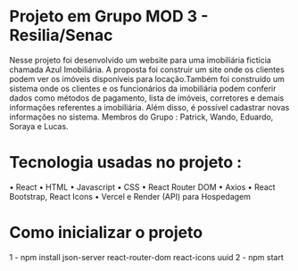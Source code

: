 # Projeto em Grupo MOD 3 - Resilia/Senac

Nesse projeto foi desenvolvido um website para uma imobiliária fictícia chamada Azul Imobiliária. A proposta foi construir um site onde os clientes podem ver os imóveis disponíveis para locação.Também foi construído um sistema onde os clientes e os funcionários da imobiliária podem conferir dados como métodos de pagamento, lista de imóveis, corretores e demais informações referentes a imobiliária. Além disso, é possível cadastrar novas informações no sistema.
Membros do Grupo : Patrick, Wando, Eduardo, Soraya e Lucas.

# Tecnologia usadas no projeto :
•	React
•	HTML
•	Javascript
•	CSS
•	React Router DOM
•	Axios
•	React Bootstrap, React Icons
•	Vercel e Render (API) para Hospedagem

# Como inicializar o projeto

1 - npm install json-server react-router-dom react-icons uuid
2 - npm start
